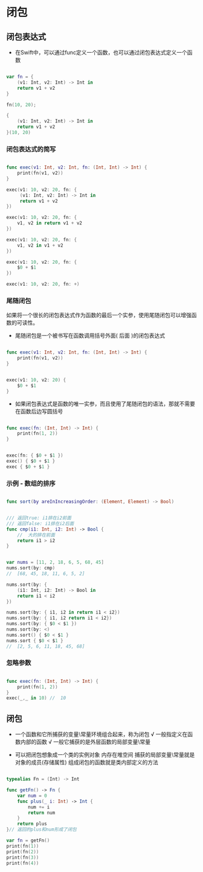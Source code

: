 # 闭包

## 闭包表达式

+ 在Swift中，可以通过func定义一个函数，也可以通过闭包表达式定义一个函数

``` swift

var fn = {
	(v1: Int, v2: Int) -> Int in 
	return v1 + v2
}

fn(10, 20);

{
	(v1: Int, v2: Int) -> Int in
	return v1 + v2
}(10, 20)

```

### 闭包表达式的简写

``` swift

func exec(v1: Int, v2: Int, fn: (Int, Int) -> Int) {
    print(fn(v1, v2))
}

exec(v1: 10, v2: 20, fn: {
     (v1: Int, v2: Int) -> Int in
     return v1 + v2
})

exec(v1: 10, v2: 20, fn: {
    v1, v2 in return v1 + v2
})

exec(v1: 10, v2: 20, fn: {
    v1, v2 in v1 + v2
})

exec(v1: 10, v2: 20, fn: {
    $0 + $1
})

exec(v1: 10, v2: 20, fn: +)

```

### 尾随闭包

如果将一个很长的闭包表达式作为函数的最后一个实参，使用尾随闭包可以增强函数的可读性。

+ 尾随闭包是一个被书写在函数调用括号外面( 后面 )的闭包表达式

``` swift

func exec(v1: Int, v2: Int, fn: (Int, Int) -> Int) {
	print(fn(v1, v2))
}

```

``` swift

exec(v1: 10, v2: 20) {
	$0 + $1
}

```

+ 如果闭包表达式是函数的唯一实参，而且使用了尾随闭包的语法，那就不需要在函数后边写圆括号

``` swift

func exec(fn: (Int, Int) -> Int) {
	print(fn(1, 2))
}

```

``` swift

exec(fn: { $0 + $1 })
exec() { $0 + $1 }
exec { $0 + $1 }

```

### 示例 - 数组的排序

``` swift

func sort(by areInIncreasingOrder: (Element, Element) -> Bool)

```

``` swift

///	返回true: i1排在i2前面
///	返回false: i1排在i2后面
func cmp(i1: Int, i2: Int) -> Bool {
	//	大的排在前面
	return i1 > i2
}

```

``` swift

var nums = [11, 2, 18, 6, 5, 68, 45]
nums.sort(by: cmp)
//	[68, 45, 18, 11, 6, 5, 2]

nums.sort(by: {
	(i1: Int, i2: Int) -> Bool in
	return i1 < i2
})

nums.sort(by: { i1, i2 in return i1 < i2})
nums.sort(by: { i1, i2 return i1 < i2})
nums.sort(by: { $0 < $1 })
nums.sort(by: <)
nums.sort() { $0 < $1 }
nums.sort { $0 < $1 }
//	[2, 5, 6, 11, 18, 45, 68]

```

### 忽略参数

``` swift

func exec(fn: (Int, Int) -> Int) {
	print(fn(1, 2))
}
exec(_,_ in 10)	//	10

```

## 闭包

+ 一个函数和它所捕获的变量\常量环境组合起来，称为闭包
√ 一般指定义在函数内部的函数
√ 一般它捕获的是外层函数的局部变量\常量

+ 可以把闭包想象成一个类的实例对象
	内存在堆空间
	捕获的局部变量\常量就是对象的成员(存储属性)
	组成闭包的函数就是类内部定义的方法

``` swift

typealias Fn = (Int) -> Int

func getFn() -> Fn {
	var num = 0
	func plus(_ i: Int) -> Int {
		num += i
		return num
	}
	return plus
}//	返回的plus和num形成了闭包

var fn = getFn()
print(fn(1))
print(fn(2))
print(fn(3))
print(fn(4))

```

